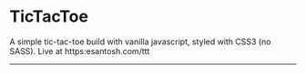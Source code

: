 # TicTacToe
A simple tic-tac-toe build with vanilla javascript, styled with CSS3 (no SASS). 
Live at https:esantosh.com/ttt
___
